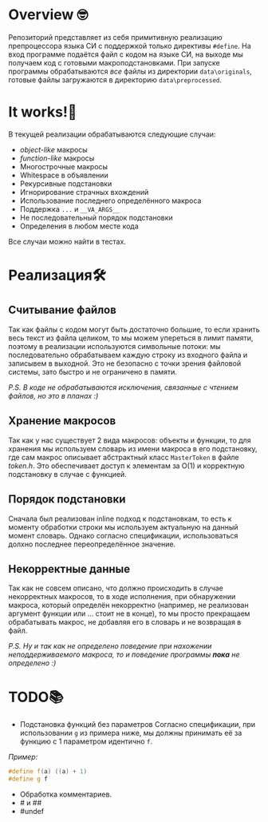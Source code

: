 # Overview 🤓
Репозиторий представляет из себя примитивную реализацию препроцессора языка СИ с поддержкой только директивы `#define`. На вход программе подаётся файл с кодом на языке СИ, на выходе мы получаем код с готовыми макроподстановками. При запуске программы обрабатываются *все* файлы из директории `data\originals`, готовые файлы загружаются в директорию `data\preprocessed`.

# It works!🎉
В текущей реализации обрабатываются следующие случаи:
- _object-like_ макросы
- _function-like_ макросы
- Многострочные макросы
- Whitespace в объявлении
- Рекурсивные подстановки
- Игнорирование страчных вхождений
- Использование последнего определённого макроса
- Поддержка `...` и `__VA_ARGS__`
- Не последовательный порядок подстановки
- Определения в любом месте кода

Все случаи можно найти в тестах.

# Реализация🛠
## Считывание файлов
Так как файлы с кодом могут быть достаточно большие, то если хранить весь текст из файла целиком, то мы можем упереться в лимит памяти, поэтому в реализации используются символьные потоки: мы последовательно обрабатываем каждую строку из входного файла и записывем в выходной. Это не безопасно с точки зрения файловой системы, зато быстро и не ограничено в памяти.

_P.S. В коде не обрабатываются исключения, связанные с чтением файлов, но это в планах :)_

## Хранение макросов
Так как у нас существует 2 вида макросов: объекты и функции, то для хранения мы используем словарь из имени макроса в его подстановку, где сам макрос описывает абстрактный класс `MasterToken` в файле _token.h_. Это обеспечивает доступ к элементам за O(1) и корректную подстановку в случае с функцией.

## Порядок подстановки
Сначала был реализован inline подход к подстановкам, то есть к моменту обработки строки мы используем актуальную на данный момент словарь. Однако согласно спецификации, использоваться долхно последнее переопределённое значение.

## Некорректные данные
Так как не совсем описано, что должно происходить в случае некорректных макросов, то в ходе исполнения, при обнаружении макроса, который определён некорректно (например, не реализован аргумент функции или ... стоит не в конце), то мы просто прекращаем обрабатывать макрос, не добавляя его в словарь и не возвращая в файл.

_P.S. Ну и так как не определено поведение при нахожении неподдерживаемого макроса, то и поведение программы __пока__ не определено :)_

# TODO📚
- Подстановка функций без параметров
Согласно спецификации, при использовании `g` из примера ниже, мы должны принимать её за функцию с 1 параметром идентично `f`.

_Пример:_
```cpp
#define f(a) ((a) + 1)
#define g f
```
- Обработка комментариев.
- \# и \##
- #undef
